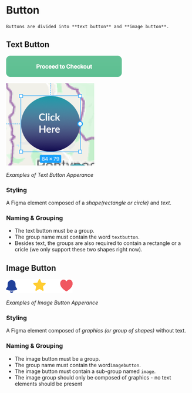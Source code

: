# Button

```note
Buttons are divided into **text button** and **image button**.
```

## Text Button
![text button example images](https://github.com/ImagineThisNHS/ImagineThisNHS.github.io/blob/master/guidelines/assets/button/text%20button.png?raw=true)

![text button example images](https://github.com/ImagineThisNHS/ImagineThisNHS.github.io/blob/master/guidelines/assets/button/circle%20button.png?raw=true)

_Examples of Text Button Apperance_


### Styling
A Figma element composed of a _shape(rectangle or circle)_ and _text_.

### Naming & Grouping
* The text button must be a group.
* The group name must contain the word `textbutton`.
* Besides text, the groups are also required to contain a rectangle or a cricle (we only support these two shapes right now).


## Image Button
![image button examples images](https://github.com/ImagineThisNHS/ImagineThisNHS.github.io/blob/master/guidelines/assets/button/image%20button.png?raw=true)

_Examples of Image Button Apperance_

### Styling
A Figma element composed of _graphics (or group of shapes)_ without text.

### Naming & Grouping
* The image button must be a group.
* The group name must contain the word`imagebutton`.
* The image button must contain a sub-group named `image`.
* The image group should only be composed of graphics - no text elements should be present
